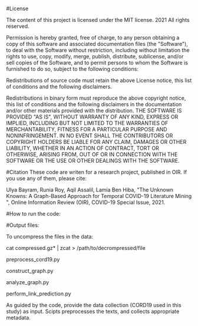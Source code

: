 #License

The content of this project is licensed under the MIT license. 2021 All rights reserved.


Permission is hereby granted, free of charge, to any person obtaining a copy of this software and associated documentation files (the "Software"), to deal with the Software without restriction, including without limitation the rights to use, copy, modify, merge, publish, distribute, sublicense, and/or sell copies of the Software, and to permit persons to whom the Software is furnished to do so, subject to the following conditions:

Redistributions of source code must retain the above License notice, this list of conditions and the following disclaimers.

Redistributions in binary form must reproduce the above copyright notice, this list of conditions and the following disclaimers in the documentation and/or other materials provided with the distribution. THE SOFTWARE IS PROVIDED "AS IS", WITHOUT WARRANTY OF ANY KIND, EXPRESS OR IMPLIED, INCLUDING BUT NOT LIMITED TO THE WARRANTIES OF MERCHANTABILITY, FITNESS FOR A PARTICULAR PURPOSE AND NONINFRINGEMENT. IN NO EVENT SHALL THE CONTRIBUTORS OR COPYRIGHT HOLDERS BE LIABLE FOR ANY CLAIM, DAMAGES OR OTHER LIABILITY, WHETHER IN AN ACTION OF CONTRACT, TORT OR OTHERWISE, ARISING FROM, OUT OF OR IN CONNECTION WITH THE SOFTWARE OR THE USE OR OTHER DEALINGS WITH THE SOFTWARE.

#Citation
These code are writen for a research project, published in OIR. If you use any of them, please cite:

Ulya Bayram, Runia Roy, Aqil Assalil, Lamia Ben Hiba, "The Unknown Knowns: A Graph-Based Approach for Temporal COVID-19 Literature Mining ", Online Information Review (OIR), COVID-19 Special Issue, 2021.

#How to run the code:


#Output files:

To uncompress the files in the data:

cat compressed.gz* | zcat > /path/to/decrompressed/file

preprocess_cord19.py

construct_graph.py

analyze_graph.py

perform_link_prediction.py

As guided by the code, provide the data collection (CORD19 used in this study) as input. Scipts preprocesses the texts, and collects appropriate metadata.

